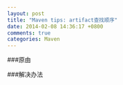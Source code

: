 ```yaml
---
layout: post
title: "Maven tips: artifact查找顺序"
date: 2014-02-08 14:36:17 +0800
comments: true
categories: Maven
---
```


###原由 


###解决办法